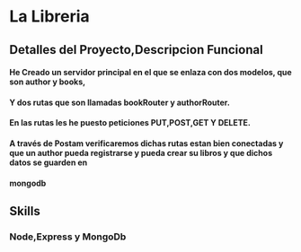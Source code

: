 # La Libreria
## Detalles del Proyecto,Descripcion Funcional
#### He Creado un servidor principal en el que se enlaza con dos modelos, que son author y books,
#### Y dos rutas que son llamadas bookRouter y authorRouter.
#### En las rutas les he puesto peticiones PUT,POST,GET Y DELETE. 
#### A través de Postam verificaremos dichas rutas estan bien conectadas y que un author pueda registrarse y pueda crear su libros y que dichos datos se guarden en 
#### mongodb

## Skills
### Node,Express y MongoDb
